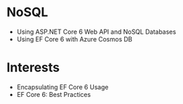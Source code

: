 
# NoSQL
*  Using ASP.NET Core 6 Web API and NoSQL Databases
*  Using EF Core 6 with Azure Cosmos DB 

# Interests
*  Encapsulating EF Core 6 Usage
*  EF Core 6: Best Practices

